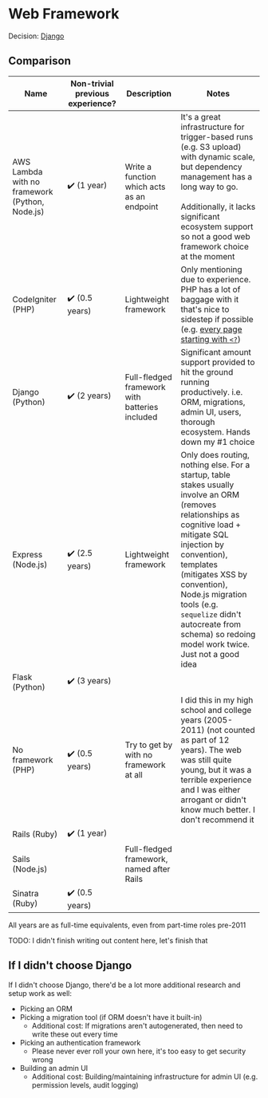 # Web Framework
Decision: [Django][]

[Django]: https://www.djangoproject.com/

## Comparison
|                      Name                      | Non-trivial previous experience? |                  Description                   |                                                                                                                                                                   Notes                                                                                                                                                                   |
|------------------------------------------------|----------------------------------|------------------------------------------------|-------------------------------------------------------------------------------------------------------------------------------------------------------------------------------------------------------------------------------------------------------------------------------------------------------------------------------------------|
| AWS Lambda with no framework (Python, Node.js) | ✔️ (1 year)                      | Write a function which acts as an endpoint     | It's a great infrastructure for trigger-based runs (e.g. S3 upload) with dynamic scale, but dependency management has a long way to go.<br/><br/>Additionally, it lacks significant ecosystem support so not a good web framework choice at the moment                                                                                    |
| CodeIgniter (PHP)                              | ✔️ (0.5 years)                   | Lightweight framework                          | Only mentioning due to experience. PHP has a lot of baggage with it that's nice to sidestep if possible (e.g. [every page starting with `<?`](https://www.php.net/manual/en/language.basic-syntax.phptags.php))                                                                                                                           |
| Django (Python)                                | ✔️ (2 years)                     | Full-fledged framework with batteries included | Significant amount support provided to hit the ground running productively. i.e. ORM, migrations, admin UI, users, thorough ecosystem. Hands down my #1 choice                                                                                                                                                                            |
| Express (Node.js)                              | ✔️ (2.5 years)                   | Lightweight framework                          | Only does routing, nothing else. For a startup, table stakes usually involve an ORM (removes relationships as cognitive load + mitigate SQL injection by convention), templates (mitigates XSS by convention), Node.js migration tools (e.g. `sequelize` didn't autocreate from schema) so redoing model work twice. Just not a good idea |
| Flask (Python)                                 | ✔️ (3 years)                     |                                                |                                                                                                                                                                                                                                                                                                                                           |
| No framework (PHP)                             | ✔️ (0.5 years)                   | Try to get by with no framework at all         | I did this in my high school and college years (2005-2011) (not counted as part of 12 years). The web was still quite young, but it was a terrible experience and I was either arrogant or didn't know much better. I don't recommend it                                                                                                  |
| Rails (Ruby)                                   | ✔️ (1 year)                      |                                                |                                                                                                                                                                                                                                                                                                                                           |
| Sails (Node.js)                                |                                  | Full-fledged framework, named after Rails      |                                                                                                                                                                                                                                                                                                                                           |
| Sinatra (Ruby)                                 | ✔️ (0.5 years)                   |                                                |                                                                                                                                                                                                                                                                                                                                           |

All years are as full-time equivalents, even from part-time roles pre-2011

TODO: I didn't finish writing out content here, let's finish that

<!-- I'm handwaving Flask to include Pyramid as well, but the switch between Flask <> Pyramid at a company was fuzzy -->

## If I didn't choose Django
If I didn't choose Django, there'd be a lot more additional research and setup work as well:

- Picking an ORM
- Picking a migration tool (if ORM doesn't have it built-in)
    - Additional cost: If migrations aren't autogenerated, then need to write these out every time
- Picking an authentication framework
    - Please never ever roll your own here, it's too easy to get security wrong
- Building an admin UI
    - Additional cost: Building/maintaining infrastructure for admin UI (e.g. permission levels, audit logging)
